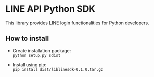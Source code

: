 # LINE API Python SDK

This library provides LINE login functionalities for Python developers.

## How to install
* Create installation package:  
```python setup.py sdist```

* Install using pip:  
```pip install dist/liblinesdk-0.1.0.tar.gz```

